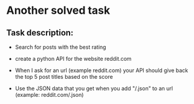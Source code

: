 # Another solved task

## Task description:

- Search for posts with the best rating

- create a python API for the website reddit.com

- When I ask for an url (example reddit.com) your API should give back the top 5 post titles based on the score

- Use the JSON data that you get when you add "/.json" to an url (example: reddit.com/.json)
